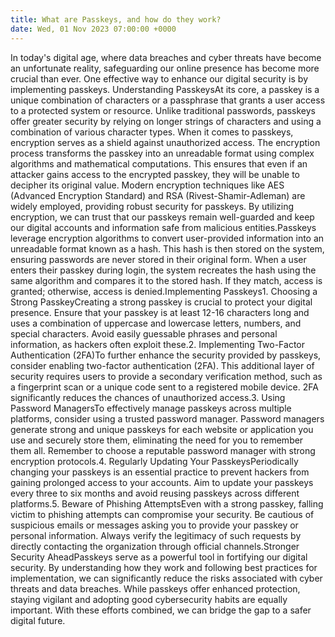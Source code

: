 ```yaml
---
title: What are Passkeys, and how do they work?
date: Wed, 01 Nov 2023 07:00:00 +0000
---
```

In today's digital age, where data breaches and cyber threats have become an unfortunate reality, safeguarding our online presence has become more crucial than ever. One effective way to enhance our digital security is by implementing passkeys. Understanding PasskeysAt its core, a passkey is a unique combination of characters or a passphrase that grants a user access to a protected system or resource. Unlike traditional passwords, passkeys offer greater security by relying on longer strings of characters and using a combination of various character types. When it comes to passkeys, encryption serves as a shield against unauthorized access. The encryption process transforms the passkey into an unreadable format using complex algorithms and mathematical computations. This ensures that even if an attacker gains access to the encrypted passkey, they will be unable to decipher its original value. Modern encryption techniques like AES (Advanced Encryption Standard) and RSA (Rivest-Shamir-Adleman) are widely employed, providing robust security for passkeys. By utilizing encryption, we can trust that our passkeys remain well-guarded and keep our digital accounts and information safe from malicious entities.Passkeys leverage encryption algorithms to convert user-provided information into an unreadable format known as a hash. This hash is then stored on the system, ensuring passwords are never stored in their original form. When a user enters their passkey during login, the system recreates the hash using the same algorithm and compares it to the stored hash. If they match, access is granted; otherwise, access is denied.Implementing Passkeys1. Choosing a Strong PasskeyCreating a strong passkey is crucial to protect your digital presence. Ensure that your passkey is at least 12-16 characters long and uses a combination of uppercase and lowercase letters, numbers, and special characters. Avoid easily guessable phrases and personal information, as hackers often exploit these.2. Implementing Two-Factor Authentication (2FA)To further enhance the security provided by passkeys, consider enabling two-factor authentication (2FA). This additional layer of security requires users to provide a secondary verification method, such as a fingerprint scan or a unique code sent to a registered mobile device. 2FA significantly reduces the chances of unauthorized access.3. Using Password ManagersTo effectively manage passkeys across multiple platforms, consider using a trusted password manager. Password managers generate strong and unique passkeys for each website or application you use and securely store them, eliminating the need for you to remember them all. Remember to choose a reputable password manager with strong encryption protocols.4. Regularly Updating Your PasskeysPeriodically changing your passkeys is an essential practice to prevent hackers from gaining prolonged access to your accounts. Aim to update your passkeys every three to six months and avoid reusing passkeys across different platforms.5. Beware of Phishing AttemptsEven with a strong passkey, falling victim to phishing attempts can compromise your security. Be cautious of suspicious emails or messages asking you to provide your passkey or personal information. Always verify the legitimacy of such requests by directly contacting the organization through official channels.Stronger Security AheadPasskeys serve as a powerful tool in fortifying our digital security. By understanding how they work and following best practices for implementation, we can significantly reduce the risks associated with cyber threats and data breaches. While passkeys offer enhanced protection, staying vigilant and adopting good cybersecurity habits are equally important. With these efforts combined, we can bridge the gap to a safer digital future.